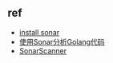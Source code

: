 

## ref
+ [install sonar](https://docs.sonarqube.org/latest/setup/install-server/)
+ [使用Sonar分析Golang代码](https://blog.csdn.net/lissdy/article/details/104802064)
+ [SonarScanner](https://docs.sonarqube.org/latest/analysis/scan/sonarscanner/)